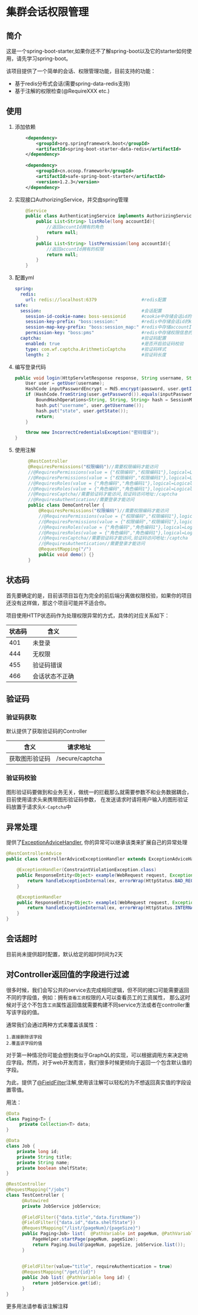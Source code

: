 # 集群会话权限管理<br>

## 简介

这是一个spring-boot-starter,如果你还不了解spring-boot以及它的starter如何使用，请先学习spring-boot。

该项目提供了一个简单的会话、权限管理功能，目前支持的功能：

- 基于redis分布式会话(需要spring-data-redis支持)
- 基于注解的权限检查(@RequireXXX etc.)

## 使用

1. 添加依赖
    ```xml
        <dependency>
            <groupId>org.springframework.boot</groupId>
            <artifactId>spring-boot-starter-data-redis</artifactId>
        </dependency>
        
        <dependency>
            <groupId>cn.ocoop.framework</groupId>
            <artifactId>safe-spring-boot-starter</artifactId>
            <version>1.2.3</version>
        </dependency>
    ```

2. 实现接口AuthorizingService，并交由spring管理
    ```java
        @Service
        public class AuthenticatingService implements AuthorizingService {
            public List<String> listRole(long accountId){
                //返回accuntId拥有的角色
                return null;
            }
            public List<String> listPermission(long accountId){
                //返回accuntId拥有的权限
                return null;
            }
        }
    ```

3. 配置yml
    ```yml
    spring:
      redis:
        url: redis://localhost:6379                 #redis配置
    safe:
      session:                                      #会话配置 
        session-id-cookie-name: boss-sessionid      #cookie中存储会话id的name
        session-key-prefix: "boss:session:"         #redis中存储会话id的key前缀
        session-map-key-prefix: "boss:session_map:" #redis中存储accountId和会话id映射关系的key前缀
        permission-key: "boss:pms"                  #redis中存储权限信息的key前缀
      captcha:                                      #验证码配置
        enabled: true                               #是否开启验证码校验  
        type: com.wf.captcha.ArithmeticCaptcha      #验证码样式
        length: 2                                   #验证码长度   
    ```

4. 编写登录代码
    ```java
    public void login(HttpServletResponse response, String username, String password) throws UnknownAccountException, AccountLockedException, IncorrectCredentialsException {
        User user = getUser(username);
        HashCode inputPasswordEncrypt = Md5.encrypt(password, user.getId());
        if (HashCode.fromString(user.getPassword()).equals(inputPasswordEncrypt)) {
            BoundHashOperations<String, String, String> hash = SessionManager.createAuthenticatedSession(response, user.getId());
            hash.put("username", user.getUsername());
            hash.put("state", user.getState());
            return;
        }
    
        throw new IncorrectCredentialsException("密码错误");
    }
    ```

5. 使用注解
    ```java
         @RestController
         @RequiresPermissions("权限编码")//需要权限编码才能访问
         //@RequiresPermissions(value = {"权限编码","权限编码1"},logical=Logical.AND)//需要多个权限编码才能访问
         //@RequiresPermissions(value = {"权限编码","权限编码1"},logical=Logical.OR)//需要任意权限编码才能访问
         //@RequiresRoles(value = {"角色编码","角色编码1"},logical=Logical.AND)//需要多个角色才能访问
         //@RequiresRoles(value = {"角色编码","角色编码1"},logical=Logical.OR)//需要任意角色才能访问
         //@RequiresCaptcha//需要验证码才能访问,验证码访问地址:/captcha
         //@RequiresAuthentication//需要登录才能访问
         public class DemoController {
             @RequiresPermissions("权限编码")//需要权限编码才能访问
             //@RequiresPermissions(value = {"权限编码","权限编码1"},logical=Logical.AND)//需要多个权限编码才能访问
             //@RequiresPermissions(value = {"权限编码","权限编码1"},logical=Logical.OR)//需要任意权限编码才能访问
             //@RequiresRoles(value = {"角色编码","角色编码1"},logical=Logical.AND)//需要多个角色才能访问
             //@RequiresRoles(value = {"角色编码","角色编码1"},logical=Logical.OR)//需要任意角色才能访问
             //@RequiresCaptcha//需要验证码才能访问,验证码访问地址:/captcha
             //@RequiresAuthentication//需要登录才能访问
             @RequestMapping("/")
             public void demo() {}
         }
    ```

## 状态码

首先要确定的是，目前该项目旨在为完全的前后端分离做权限校验，如果你的项目还没有这样做，那这个项目可能并不适合你。

项目使用HTTP状态码作为处理权限异常的方式，具体的对应关系如下：

|状态码|含义|
|---|---|
|401|未登录|
|444|无权限|
|455|验证码错误|
|466|会话状态不正确|

## 验证码

### 验证码获取
    
默认提供了获取验证码的Controller

|含义|请求地址|
|---|---|
|获取图形验证码|/secure/captcha|

### 验证码校验

图形验证码要做到和业务无关，做统一的拦截那么就需要参数不和业务数据耦合，目前使用请求头来携带图形验证码参数，
在发送请求时请将用户输入的图形验证码放置于请求头`X-Captcha`中

## 异常处理
提供了[ExceptionAdviceHandler](src/main/java/cn/ocoop/framework/safe/ex/ExceptionAdviceHandler.java),
你的异常可以继承该类来扩展自己的异常处理

```java
@RestControllerAdvice
public class ControllerAdviceExceptionHandler extends ExceptionAdviceHandler {

    @ExceptionHandler(ConstraintViolationException.class)
    public ResponseEntity<Object> example(WebRequest request, Exception ex) {
        return handleExceptionInternal(ex, errorWrap(HttpStatus.BAD_REQUEST.value(), "请求参数不正确", ex.getLocalizedMessage()), new HttpHeaders(), HttpStatus.BAD_REQUEST, request);
    }

    @ExceptionHandler
    public ResponseEntity<Object> example1(WebRequest request, Exception ex) {
        return handleExceptionInternal(ex, errorWrap(HttpStatus.INTERNAL_SERVER_ERROR.value(), "系统异常", ex.getLocalizedMessage()), new HttpHeaders(), HttpStatus.BAD_REQUEST, request);
    }
}
```

## 会话超时

目前尚未提供超时配置，默认给定的超时时间为2天

## 对Controller返回值的字段进行过滤

很多时候，我们会写公共的service去完成相同逻辑，但不同的接口可能需要返回不同的字段值，例如：拥有`查看工资`权限的人可以查看员工的工资属性，
那么这时候对于这个不包含`工资`属性返回值就需要构建不同service方法或者在controller重写该字段的值。

通常我们会通过两种方式来覆盖该属性：

    1.直接删除该字段
    2.覆盖该字段的值
    
 对于第一种情况你可能会想到类似于GraphQL的实现，可以根据调用方来决定响应字段。然而，对于web开发而言，我们很多时候更倾向于返回一个包含默认值的字段。
 
为此，提供了[@FieldFilter](https://github.com/xfeat/safe-spring-boot-starter/blob/master/src/main/java/cn/ocoop/framework/safe/response/FieldFilter.java)注解,使用该注解可以轻松的为不想返回真实值的字段设置零值。

用法：
```java
@Data
class Paging<T> {
     private Collection<T> data;
}

@Data
class Job {
    private long id;
    private String title;
    private String name;
    private boolean shelfState;
}

@RestController
@RequestMapping("/jobs")
class TestController {
      @Autowired
      private JobService jobService;
     
      @FieldFilter({"data.title","data.firstName"})
      @FieldFilter({"data.id","data.shelfState"})
      @RequestMapping("/list/{pageNum}/{pageSize}")
      public Paging<Job> list(  @PathVariable int pageNum, @PathVariable int pageSize ) {
          PageHelper.startPage(pageNum, pageSize);
          return Paging.build(pageNum, pageSize, jobService.list());
      }
      
      
      @FieldFilter(value="title", requireAuthentication = true)
      @RequestMapping("/get/{id}")
      public Job list( @PathVariable long id) {
          return jobService.get(id);
      }
}

```   

更多用法请参看该注解注释








